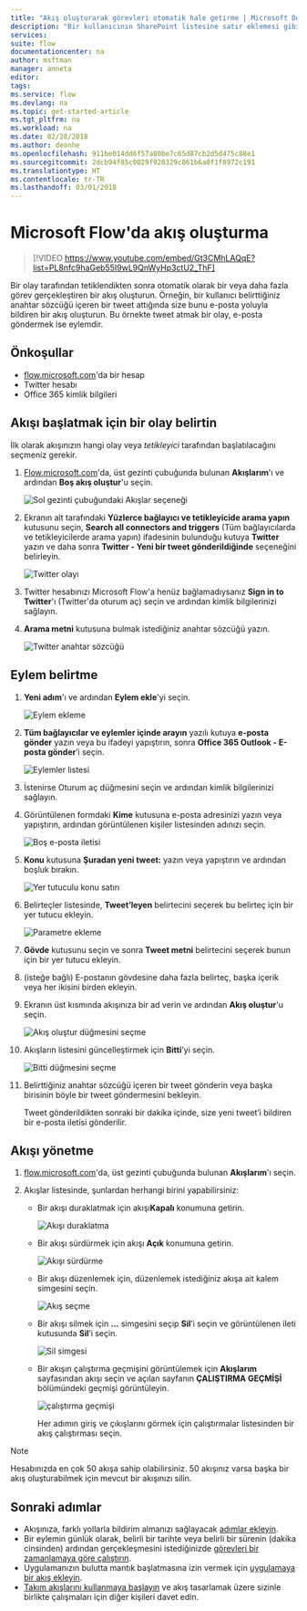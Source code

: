 ```yaml
---
title: "Akış oluşturarak görevleri otomatik hale getirme | Microsoft Docs"
description: "Bir kullanıcının SharePoint listesine satır eklemesi gibi olaylar gerçekleştiğinde bir veya daha fazla eylemi (örneğin, e-posta gönderme) otomatik olarak gerçekleştiren bir akış oluşturun."
services: 
suite: flow
documentationcenter: na
author: msftman
manager: anneta
editor: 
tags: 
ms.service: flow
ms.devlang: na
ms.topic: get-started-article
ms.tgt_pltfrm: na
ms.workload: na
ms.date: 02/28/2018
ms.author: deonhe
ms.openlocfilehash: 911be014dd6f57a80be7c65d87cb2d5d475c88e1
ms.sourcegitcommit: 2dcb94f85c0029f920329c861b6a0f1f8972c191
ms.translationtype: HT
ms.contentlocale: tr-TR
ms.lasthandoff: 03/01/2018
---
```

# <a name="create-a-flow-in-microsoft-flow"></a>Microsoft Flow'da akış oluşturma

> [!VIDEO https://www.youtube.com/embed/Gt3CMhLAQqE?list=PL8nfc9haGeb55I9wL9QnWyHp3ctU2_ThF]

Bir olay tarafından tetiklendikten sonra otomatik olarak bir veya daha fazla görev gerçekleştiren bir akış oluşturun. Örneğin, bir kullanıcı belirttiğiniz anahtar sözcüğü içeren bir tweet attığında size bunu e-posta yoluyla bildiren bir akış oluşturun. Bu örnekte tweet atmak bir olay, e-posta göndermek ise eylemdir.

## <a name="prerequisites"></a>Önkoşullar

* [flow.microsoft.com](https://flow.microsoft.com)'da bir hesap
* Twitter hesabı
* Office 365 kimlik bilgileri

## <a name="specify-an-event-to-start-the-flow"></a>Akışı başlatmak için bir olay belirtin

İlk olarak akışınızın hangi olay veya *tetikleyici* tarafından başlatılacağını seçmeniz gerekir.

1. [Flow.microsoft.com](https://flow.microsoft.com)'da, üst gezinti çubuğunda bulunan **Akışlarım**'ı ve ardından **Boş akış oluştur**'u seçin.

    ![Sol gezinti çubuğundaki Akışlar seçeneği](./media/get-started-logic-flow/create-logic-flow.png)
1. Ekranın alt tarafındaki **Yüzlerce bağlayıcı ve tetikleyicide arama yapın** kutusunu seçin, **Search all connectors and triggers** (Tüm bağlayıcılarda ve tetikleyicilerde arama yapın) ifadesinin bulunduğu kutuya **Twitter** yazın ve daha sonra **Twitter - Yeni bir tweet gönderildiğinde** seçeneğini belirleyin.

    ![Twitter olayı](./media/get-started-logic-flow/twitter-search.png)

1. Twitter hesabınızı Microsoft Flow'a henüz bağlamadıysanız **Sign in to Twitter**'ı (Twitter'da oturum aç) seçin ve ardından kimlik bilgilerinizi sağlayın.

1. **Arama metni** kutusuna bulmak istediğiniz anahtar sözcüğü yazın.

    ![Twitter anahtar sözcüğü](./media/get-started-logic-flow/twitter-keyword.png)

## <a name="specify-an-action"></a>Eylem belirtme

1. **Yeni adım**'ı ve ardından **Eylem ekle**'yi seçin.

    ![Eylem ekleme](./media/get-started-logic-flow/add-action-icon.png)

1. **Tüm bağlayıcılar ve eylemler içinde arayın** yazılı kutuya **e-posta gönder** yazın veya bu ifadeyi yapıştırın, sonra **Office 365 Outlook - E-posta gönder**’i seçin.

    ![Eylemler listesi](./media/get-started-logic-flow/send-email.png)

1. İstenirse Oturum aç düğmesini seçin ve ardından kimlik bilgilerinizi sağlayın.

1. Görüntülenen formdaki **Kime** kutusuna e-posta adresinizi yazın veya yapıştırın, ardından görüntülenen kişiler listesinden adınızı seçin.

    ![Boş e-posta iletisi](./media/get-started-logic-flow/blank-email.png)
1. **Konu** kutusuna **Şuradan yeni tweet:** yazın veya yapıştırın ve ardından boşluk bırakın.

    ![Yer tutuculu konu satırı](./media/get-started-logic-flow/message-token.png)
1. Belirteçler listesinde, **Tweet’leyen** belirtecini seçerek bu belirteç için bir yer tutucu ekleyin.

    ![Parametre ekleme](./media/get-started-logic-flow/add-parameter.png)
1. **Gövde** kutusunu seçin ve sonra **Tweet metni** belirtecini seçerek bunun için bir yer tutucu ekleyin.
1. (isteğe bağlı) E-postanın gövdesine daha fazla belirteç, başka içerik veya her ikisini birden ekleyin.
1. Ekranın üst kısmında akışınıza bir ad verin ve ardından **Akış oluştur**'u seçin.

    ![Akış oluştur düğmesini seçme](./media/get-started-logic-flow/create-button.png)
1. Akışların listesini güncelleştirmek için **Bitti**’yi seçin.

     ![Bitti düğmesini seçme](./media/get-started-logic-flow/done-button.png)
1. Belirttiğiniz anahtar sözcüğü içeren bir tweet gönderin veya başka birisinin böyle bir tweet göndermesini bekleyin.

     Tweet gönderildikten sonraki bir dakika içinde, size yeni tweet’i bildiren bir e-posta iletisi gönderilir.

## <a name="manage-a-flow"></a>Akışı yönetme

1. [flow.microsoft.com](https://flow.microsoft.com)'da, üst gezinti çubuğunda bulunan **Akışlarım**'ı seçin.
1. Akışlar listesinde, şunlardan herhangi birini yapabilirsiniz:

   * Bir akışı duraklatmak için akışı**Kapalı** konumuna getirin.

       ![Akışı duraklatma](./media/get-started-logic-flow/pause-flow.png)
   * Bir akışı sürdürmek için akışı **Açık** konumuna getirin.

       ![Akışı sürdürme](./media/get-started-logic-flow/resume-flow.png)
   * Bir akışı düzenlemek için, düzenlemek istediğiniz akışa ait kalem simgesini seçin.

       ![Akış seçme](./media/get-started-logic-flow/select-flow.png)
   * Bir akışı silmek için **...** simgesini seçip **Sil**’i seçin ve görüntülenen ileti kutusunda **Sil**’i seçin.

       ![Sil simgesi](./media/get-started-logic-flow/delete-icon.png)
   * Bir akışın çalıştırma geçmişini görüntülemek için **Akışlarım** sayfasından akışı seçin ve açılan sayfanın **ÇALIŞTIRMA GEÇMİŞİ** bölümündeki geçmişi görüntüleyin.

       ![çalıştırma geçmişi](./media/get-started-logic-flow/run-history.png)

     Her adımın giriş ve çıkışlarını görmek için çalıştırmalar listesinden bir akış çalıştırması seçin.

> [!NOTE]
> Hesabınızda en çok 50 akışa sahip olabilirsiniz. 50 akışınız varsa başka bir akış oluşturabilmek için mevcut bir akışınızı silin.
>
>

## <a name="next-steps"></a>Sonraki adımlar

* Akışınıza, farklı yollarla bildirim almanızı sağlayacak [adımlar ekleyin](multi-step-logic-flow.md).
* Bir eylemin günlük olarak, belirli bir tarihte veya belirli bir sürenin (dakika cinsinden) ardından gerçekleşmesini istediğinizde [görevleri bir zamanlamaya göre çalıştırın](run-scheduled-tasks.md).
* Uygulamanızın bulutta mantık başlatmasına izin vermek için [uygulamaya bir akış ekleyin](https://powerapps.microsoft.com/tutorials/using-logic-flows/).
* [Takım akışlarını kullanmaya başlayın](create-team-flows.md) ve akış tasarlamak üzere sizinle birlikte çalışmaları için diğer kişileri davet edin.
